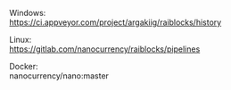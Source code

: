 Windows:  
https://ci.appveyor.com/project/argakiig/raiblocks/history  

Linux:  
https://gitlab.com/nanocurrency/raiblocks/pipelines  

Docker:  
nanocurrency/nano:master  